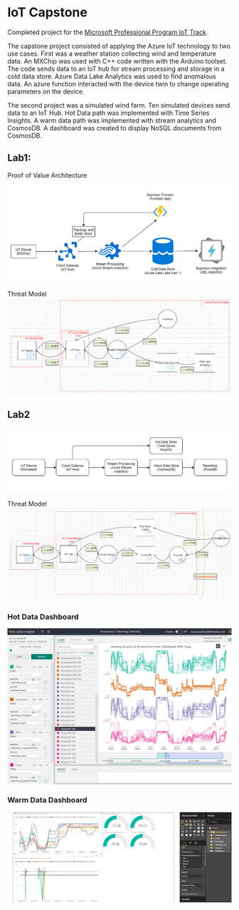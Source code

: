 # IoT Capstone

Completed project for the [Microsoft Professional Program IoT Track](https://academy.microsoft.com/en-us/professional-program/tracks/internet-of-things/).

The capstone project consisted of applying the Azure IoT technology to two use cases. First was a weather station collecting wind and temperature data.  An MXChip was used with C++ code written with the Arduino toolset.  The code sends data to an IoT hub for stream processing and storage in a cold data store.  Azure Data Lake Analytics was used to find anomalous data.  An azure function interacted with the device twin to change operating parameters on the device.

The second project was a simulated wind farm.  Ten simulated devices send data to an IoT Hub.  Hot Data path was implemented with Time Series Insights.  A warm data path was implemented with stream analytics and CosmosDB.  A dashboard was created to display NoSQL documents from CosmosDB.  

## Lab1:

Proof of Value Architecture

![](lab1arch.PNG)

Threat Model
![](lab1threatmodel.PNG)

## Lab2

![](lab2arch.PNG)

Threat Model
![](lab2threatmodel.PNG)

### Hot Data Dashboard
![](Lab2/InterestingTelemetry-2cd4fc8f-anomaly.png)

### Warm Data Dashboard
![](Lab2/PowerBIDashboard-2cd4fc8f.PNG)

